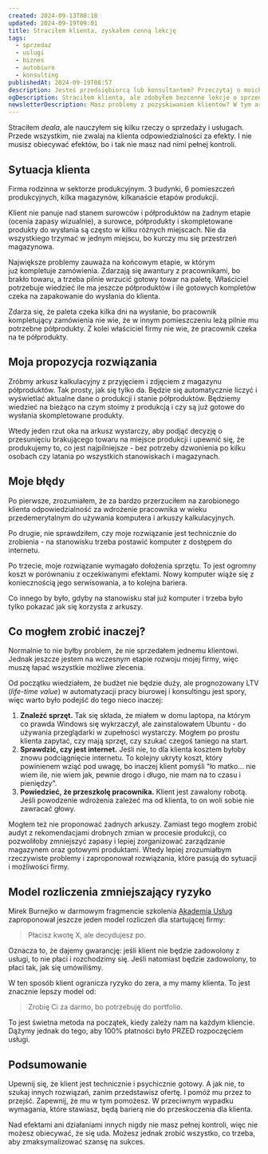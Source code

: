 ```yaml
---
created: 2024-09-13T08:18
updated: 2024-09-19T09:01
title: Straciłem klienta, zyskałem cenną lekcję
tags:
  - sprzedaz
  - uslugi
  - biznes
  - autobiuro
  - konsulting
publishedAt: 2024-09-19T08:57
description: Jesteś przedsiębiorcą lub konsultantem? Przeczytaj o moich doświadczeniach z utraty klienta i dowiedz się, jakie błędy popełniłem w sprzedaży usług oraz jak możesz ich uniknąć.
ogDescription: Straciłem klienta, ale zdobyłem bezcenne lekcje o sprzedaży i obsłudze. Sprawdź, czego się nauczyłem.
newsletterDescription: Masz problemy z pozyskiwaniem klientów? W tym artykule dzielę się historią, jak utrata klienta nauczyła mnie ważnych lekcji o sprzedaży usług. Może znajdziesz tu coś dla siebie.
---
```

Straciłem *deala*, ale nauczyłem się kilku rzeczy o sprzedaży i usługach. Przede wszystkim, nie zwalaj na klienta odpowiedzialności za efekty. I nie musisz obiecywać efektów, bo i tak nie masz nad nimi pełnej kontroli.
## Sytuacja klienta

Firma rodzinna w sektorze produkcyjnym. 3 budynki, 6 pomieszczeń produkcyjnych, kilka magazynów, kilkanaście etapów produkcji.

Klient nie panuje nad stanem surowców i półproduktów na żadnym etapie (ocenia zapasy wizualnie), a surowce, półprodukty i skompletowane produkty do wysłania są często w kilku różnych miejscach. Nie da wszystkiego trzymać w jednym miejscu, bo kurczy mu się przestrzeń magazynowa.

Największe problemy zauważa na końcowym etapie, w którym już kompletuje zamówienia. Zdarzają się awantury z pracownikami, bo brakło towaru, a trzeba pilnie wrzucić gotowy towar na paletę. Właściciel potrzebuje wiedzieć ile ma jeszcze półproduktów i ile gotowych kompletów czeka na zapakowanie do wysłania do klienta.

Zdarza się, że paleta czeka kilka dni na wysłanie, bo pracownik kompletujący zamówienia nie wie, że w innym pomieszczeniu leżą pilnie mu potrzebne półprodukty. Z kolei właściciel firmy nie wie, że pracownik czeka na te półprodukty.

## Moja propozycja rozwiązania

Zróbmy arkusz kalkulacyjny z przyjęciem i zdjęciem z magazynu półproduktów. Tak prosty, jak się tylko da. Będzie się automatycznie liczyć i wyświetlać aktualne dane o produkcji i stanie półproduktów. Będziemy wiedzieć na bieżąco na czym stoimy z produkcją i czy są już gotowe do wysłania skompletowane produkty. 

Wtedy jeden rzut oka na arkusz wystarczy, aby podjąć decyzję o przesunięciu brakującego towaru na miejsce produkcji i upewnić się, że produkujemy to, co jest najpilniejsze - bez potrzeby dzwonienia po kilku osobach czy latania po wszystkich stanowiskach i magazynach.

## Moje błędy

Po pierwsze, zrozumiałem, że za bardzo przerzuciłem na zarobionego klienta odpowiedzialność za wdrożenie pracownika w wieku przedemerytalnym do używania komputera i arkuszy kalkulacyjnych.

Po drugie, nie sprawdziłem, czy moje rozwiązanie jest technicznie do zrobienia - na stanowisku trzeba postawić komputer z dostępem do internetu.

Po trzecie, moje rozwiązanie wymagało dołożenia sprzętu. To jest ogromny koszt w porównaniu z oczekiwanymi efektami. Nowy komputer wiąże się z koniecznością jego serwisowania, a to kolejna bariera.

Co innego by było, gdyby na stanowisku stał już komputer i trzeba było tylko pokazać jak się korzysta z arkuszy.

## Co mogłem zrobić inaczej?

Normalnie to nie byłby problem, że nie sprzedałem jednemu klientowi. Jednak jeszcze jestem na wczesnym etapie rozwoju mojej firmy, więc muszę łapać wszystkie możliwe zlecenia. 

Od początku wiedziałem, że budżet nie będzie duży, ale prognozowany LTV (*life-time value*) w automatyzacji pracy biurowej i konsultingu jest spory, więc warto było podejść do tego nieco inaczej:

1. **Znaleźć sprzęt.** Tak się składa, że miałem w domu laptopa, na którym co prawda Windows się wykrzaczył, ale zainstalowałem Ubuntu - do używania przeglądarki w zupełności wystarczy. Mogłem po prostu klienta zapytać, czy mają sprzęt, czy szukać czegoś taniego na start.
2. **Sprawdzić, czy jest internet.** Jeśli nie, to dla klienta kosztem byłoby znowu podciągnięcie internetu. To kolejny ukryty koszt, który powinienem wziąć pod uwagę, bo inaczej klient pomyśli "ło matko... nie wiem ile, nie wiem jak, pewnie drogo i długo, nie mam na to czasu i pieniędzy".
3. **Powiedzieć, że przeszkolę pracownika.** Klient jest zawalony robotą. Jeśli powodzenie wdrożenia zależeć ma od klienta, to on woli sobie nie zawracać głowy.

Mogłem też nie proponować żadnych arkuszy. Zamiast tego mogłem zrobić audyt z rekomendacjami drobnych zmian w procesie produkcji, co pozwoliłoby zmniejszyć zapasy i lepiej zorganizować zarządzanie magazynem oraz gotowymi produktami. Wtedy lepiej zrozumiałbym rzeczywiste problemy i zaproponował rozwiązania, które pasują do sytuacji i możliwości firmy.

## Model rozliczenia zmniejszający ryzyko

Mirek Burnejko w darmowym fragmencie szkolenia [Akademia Usług](https://www.akademiauslug.pl/) zaproponował jeszcze jeden model rozliczeń dla startującej firmy: 
> Płacisz kwotę X, ale decydujesz po.

Oznacza to, że dajemy gwarancję: jeśli klient nie będzie zadowolony z usługi, to nie płaci i rozchodzimy się. Jeśli natomiast będzie zadowolony, to płaci tak, jak się umówiliśmy.

W ten sposób klient ogranicza ryzyko do zera, a my mamy klienta. To jest znacznie lepszy model od:
> Zrobię Ci za darmo, bo potrzebuję do portfolio.

To jest świetna metoda na początek, kiedy zależy nam na każdym kliencie. Dążymy jednak do tego, aby 100% płatności było PRZED rozpoczęciem usługi.
## Podsumowanie

Upewnij się, że klient jest technicznie i psychicznie gotowy. A jak nie, to szukaj innych rozwiązań, zanim przedstawisz ofertę. I pomóż mu przez to przejść. Zapewnij, że mu w tym pomożesz. W przeciwnym wypadku wymagania, które stawiasz, będą barierą nie do przeskoczenia dla klienta.

Nad efektami ani działaniami innych nigdy nie masz pełnej kontroli, więc nie możesz obiecywać, że się uda. Możesz jednak zrobić wszystko, co trzeba, aby zmaksymalizować szansę na sukces.